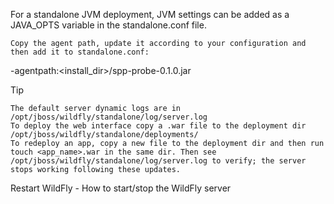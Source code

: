 For a standalone JVM deployment, JVM settings can be added as a JAVA_OPTS variable in the standalone.conf file.

    Copy the agent path, update it according to your configuration and then add it to standalone.conf:

-agentpath:<install_dir>/spp-probe-0.1.0.jar

Tip

    The default server dynamic logs are in /opt/jboss/wildfly/standalone/log/server.log
    To deploy the web interface copy a .war file to the deployment dir /opt/jboss/wildfly/standalone/deployments/
    To redeploy an app, copy a new file to the deployment dir and then run touch <app_name>.war in the same dir. Then see /opt/jboss/wildfly/standalone/log/server.log to verify; the server stops working following these updates.

Restart WildFly - How to start/stop the WildFly server
